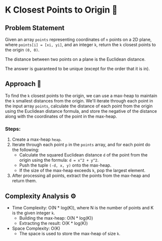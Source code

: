 # K Closest Points to Origin 🎯

## Problem Statement

Given an array `points` representing coordinates of `n` points on a 2D plane, where `points[i] = [xi, yi]`, and an integer `k`, return the `k` closest points to the origin `(0, 0)`.

The distance between two points on a plane is the Euclidean distance.

The answer is guaranteed to be unique (except for the order that it is in).

## Approach 🚀

To find the `k` closest points to the origin, we can use a max-heap to maintain the `k` smallest distances from the origin. We'll iterate through each point in the input array `points`, calculate the distance of each point from the origin using the Euclidean distance formula, and store the negative of the distance along with the coordinates of the point in the max-heap.

### Steps:
1. Create a max-heap `heap`.
2. Iterate through each point `p` in the `points` array, and for each point do the following:
   - Calculate the squared Euclidean distance `d` of the point from the origin using the formula: `d = x^2 + y^2`.
   - Push the tuple `(-d, x, y)` onto the max-heap.
   - If the size of the max-heap exceeds `k`, pop the largest element.
3. After processing all points, extract the points from the max-heap and return them.

## Complexity Analysis ⚙️

- Time Complexity: O(N * log(K)), where N is the number of points and K is the given integer `k`.
  - Building the max-heap: O(N * log(K))
  - Extracting the result: O(K * log(K))
- Space Complexity: O(K)
  - The space is used to store the max-heap of size `k`.
